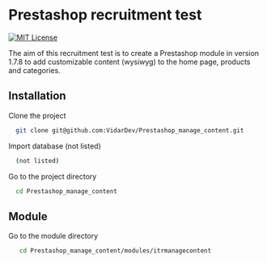 # Prestashop recruitment test

[![MIT License](https://img.shields.io/badge/License-MIT-green.svg)](https://choosealicense.com/licenses/mit/)

The aim of this recruitment test is to create a Prestashop module in version 1.7.8 to add customizable content (wysiwyg) to the home page, products and categories.

## Installation

Clone the project

```bash
  git clone git@github.com:VidarDev/Prestashop_manage_content.git
```

Import database (not listed)

```bash
  (not listed)
```

Go to the project directory

```bash
  cd Prestashop_manage_content
```

## Module

Go to the module directory

```bash
   cd Prestashop_manage_content/modules/itrmanagecontent
```
